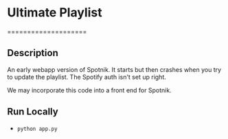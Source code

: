 # Ultimate Playlist
====================
## Description
An early webapp version of Spotnik.
It starts but then crashes when you try to update the playlist. The Spotify auth isn't set up right.

We may incorporate this code into a front end for Spotnik.
## Run Locally

* `python app.py`

